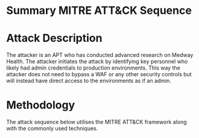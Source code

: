 # Summary MITRE ATT&CK Sequence

# Attack Description

The attacker is an APT who has conducted advanced research on Medway Health. The attacker initiates the attack by identifying key personnel who likely had admin credentials to production environments. This way the attacker does not need to bypass a WAF or any other security controls but will instead have direct access to the environments as if an admin.

# Methodology

The attack sequence below utilises the MITRE ATT&CK framework along with the commonly used techniques. 
